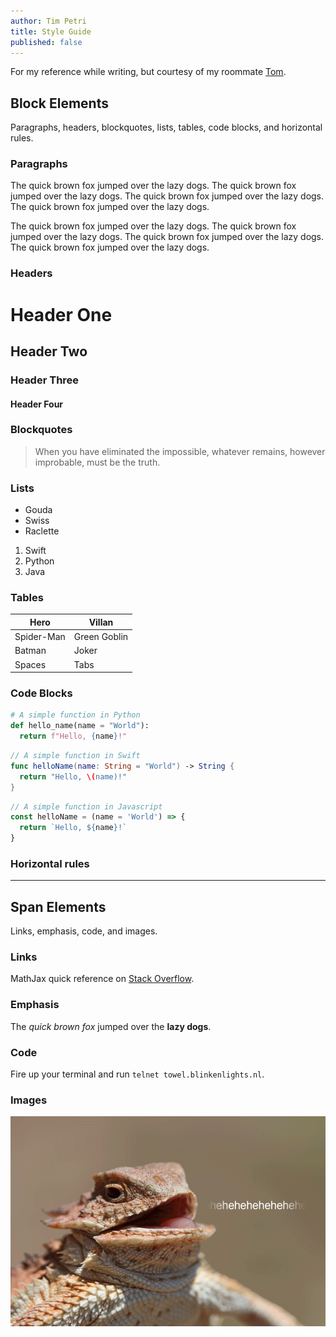 ```yaml
---
author: Tim Petri
title: Style Guide
published: false
---
```

For my reference while writing, but courtesy of my roommate [Tom](https://meagher.co).

## Block Elements

Paragraphs, headers, blockquotes, lists, tables, code blocks, and horizontal rules.

### Paragraphs

The quick brown fox jumped over the lazy dogs. The quick brown fox jumped over the lazy dogs. The quick brown fox jumped over the lazy dogs. The quick brown fox jumped over the lazy dogs.

The quick brown fox jumped over the lazy dogs. The quick brown fox jumped over the lazy dogs. The quick brown fox jumped over the lazy dogs. The quick brown fox jumped over the lazy dogs.

### Headers

# Header One

## Header Two

### Header Three

#### Header Four

### Blockquotes

> When you have eliminated the impossible, whatever remains, however improbable, must be the truth.

### Lists

* Gouda
* Swiss
* Raclette

1. Swift
2. Python
3. Java

### Tables

Hero | Villan
--- | ---
Spider-Man | Green Goblin
Batman | Joker
Spaces | Tabs

### Code Blocks

``` python
# A simple function in Python
def hello_name(name = "World"):
  return f"Hello, {name}!"
```

``` swift
// A simple function in Swift
func helloName(name: String = "World") -> String {
  return "Hello, \(name)!"
}
```

``` js
// A simple function in Javascript
const helloName = (name = 'World') => {
  return `Hello, ${name}!`
}
```

### Horizontal rules

---

## Span Elements

Links, emphasis, code, and images.

### Links

MathJax quick reference on [Stack Overflow](https://math.meta.stackexchange.com/questions/5020/mathjax-basic-tutorial-and-quick-reference).

### Emphasis

The *quick brown fox* jumped over the **lazy dogs**.

### Code

Fire up your terminal and run `telnet towel.blinkenlights.nl`.

### Images

![Jim](/blog/assets/laughing-lizard.gif)